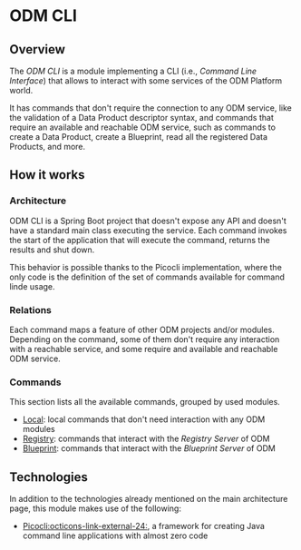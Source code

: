 # ODM CLI

## Overview

The *ODM CLI* is a module implementing a CLI (i.e., _Command Line Interface_) that allows to interact with some services of
the ODM Platform world.

It has commands that don't require the connection to any ODM service, like the validation of a Data Product descriptor 
syntax, and commands that require an available and reachable ODM service, such as commands to create a Data Product, 
create a Blueprint, read all the registered Data Products, and more.


## How it works

### Architecture
ODM CLI is a Spring Boot project that doesn't expose any API and doesn't have a standard main class executing the service.
Each command invokes the start of the application that will execute the command, returns the results and shut down.

This behavior is possible thanks to the Picocli implementation, where the only code is the definition of the set of commands
available for command linde usage.

### Relations
Each command maps a feature of other ODM projects and/or modules. Depending on the command, some of them don't require any interaction with a reachable service, and some require and available and reachable ODM service.

### Commands
This section lists all the available commands, grouped by used modules.

* [Local](./local.md): local commands that don't need interaction with any ODM modules
* [Registry](./registry.md): commands that interact with the _Registry Server_ of ODM
* [Blueprint](./blueprint.md): commands that interact with the _Blueprint Server_ of ODM


## Technologies

In addition to the technologies already mentioned on the main architecture page, this module makes use of the following:

* <a href="https://picocli.info/" target="_blank">Picocli:octicons-link-external-24:</a>, a framework for creating Java command line applications with almost zero code
